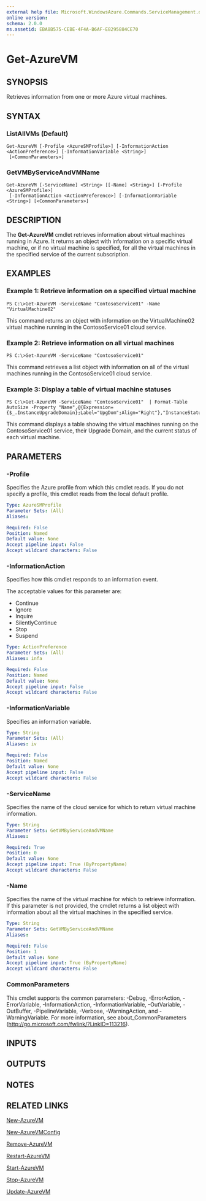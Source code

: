 ```yaml
---
external help file: Microsoft.WindowsAzure.Commands.ServiceManagement.dll-Help.xml
online version: 
schema: 2.0.0
ms.assetid: EBA8B575-CEBE-4F4A-B6AF-E8295884CE70
---
```


# Get-AzureVM

## SYNOPSIS
Retrieves information from one or more Azure virtual machines.

## SYNTAX

### ListAllVMs (Default)
```
Get-AzureVM [-Profile <AzureSMProfile>] [-InformationAction <ActionPreference>] [-InformationVariable <String>]
 [<CommonParameters>]
```

### GetVMByServiceAndVMName
```
Get-AzureVM [-ServiceName] <String> [[-Name] <String>] [-Profile <AzureSMProfile>]
 [-InformationAction <ActionPreference>] [-InformationVariable <String>] [<CommonParameters>]
```

## DESCRIPTION
The **Get-AzureVM** cmdlet retrieves information about virtual machines running in Azure.
It returns an object with information on a specific virtual machine, or if no virtual machine is specified, for all the virtual machines in the specified service of the current subscription.

## EXAMPLES

### Example 1: Retrieve information on a specified virtual machine
```
PS C:\>Get-AzureVM -ServiceName "ContosoService01" -Name "VirtualMachine02"
```

This command returns an object with information on the VirtualMachine02 virtual machine running in the ContosoService01 cloud service.

### Example 2: Retrieve information on all virtual machines
```
PS C:\>Get-AzureVM -ServiceName "ContosoService01"
```

This command retrieves a list object with information on all of the virtual machines running in the ContosoService01 cloud service.

### Example 3: Display a table of virtual machine statuses
```
PS C:\>Get-AzureVM -ServiceName "ContosoService01"  | Format-Table AutoSize -Property "Name",@{Expression={$_.InstanceUpgradeDomain};Label="UpgDom";Align="Right"},"InstanceStatus"
```

This command displays a table showing the virtual machines running on the ContosoService01 service, their Upgrade Domain, and the current status of each virtual machine.

## PARAMETERS

### -Profile
Specifies the Azure profile from which this cmdlet reads.
If you do not specify a profile, this cmdlet reads from the local default profile.

```yaml
Type: AzureSMProfile
Parameter Sets: (All)
Aliases: 

Required: False
Position: Named
Default value: None
Accept pipeline input: False
Accept wildcard characters: False
```

### -InformationAction
Specifies how this cmdlet responds to an information event.

The acceptable values for this parameter are:

- Continue
- Ignore
- Inquire
- SilentlyContinue
- Stop
- Suspend

```yaml
Type: ActionPreference
Parameter Sets: (All)
Aliases: infa

Required: False
Position: Named
Default value: None
Accept pipeline input: False
Accept wildcard characters: False
```

### -InformationVariable
Specifies an information variable.

```yaml
Type: String
Parameter Sets: (All)
Aliases: iv

Required: False
Position: Named
Default value: None
Accept pipeline input: False
Accept wildcard characters: False
```

### -ServiceName
Specifies the name of the cloud service for which to return virtual machine information.

```yaml
Type: String
Parameter Sets: GetVMByServiceAndVMName
Aliases: 

Required: True
Position: 0
Default value: None
Accept pipeline input: True (ByPropertyName)
Accept wildcard characters: False
```

### -Name
Specifies the name of the virtual machine for which to retrieve information.
If this parameter is not provided, the cmdlet returns a list object with information about all the virtual machines in the specified service.

```yaml
Type: String
Parameter Sets: GetVMByServiceAndVMName
Aliases: 

Required: False
Position: 1
Default value: None
Accept pipeline input: True (ByPropertyName)
Accept wildcard characters: False
```

### CommonParameters
This cmdlet supports the common parameters: -Debug, -ErrorAction, -ErrorVariable, -InformationAction, -InformationVariable, -OutVariable, -OutBuffer, -PipelineVariable, -Verbose, -WarningAction, and -WarningVariable. For more information, see about_CommonParameters (http://go.microsoft.com/fwlink/?LinkID=113216).

## INPUTS

## OUTPUTS

## NOTES

## RELATED LINKS

[New-AzureVM](./New-AzureVM.md)

[New-AzureVMConfig](./New-AzureVMConfig.md)

[Remove-AzureVM](./Remove-AzureVM.md)

[Restart-AzureVM](./Restart-AzureVM.md)

[Start-AzureVM](./Start-AzureVM.md)

[Stop-AzureVM](./Stop-AzureVM.md)

[Update-AzureVM](./Update-AzureVM.md)


